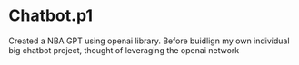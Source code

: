 # Chatbot.p1
Created a NBA GPT using openai library. Before buidlign my own individual big chatbot project, thought of leveraging the openai network 
